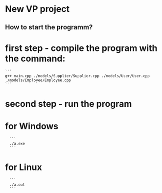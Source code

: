 # New VP project

  ## How to start the programm?
   # first step - compile the program with the command:
    ```
    g++ main.cpp ./models/Supplier/Supplier.cpp ./models/User/User.cpp ./models/Employee/Employee.cpp
    ```
   # second step - run the program
  # for Windows
      ```
      ./a.exe
      ```
  # for Linux
      ```
      ./a.out
      ```
